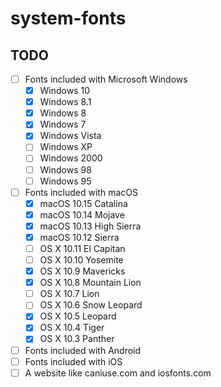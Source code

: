 # system-fonts

## TODO

- [ ] Fonts included with Microsoft Windows
  - [x] Windows 10
  - [x] Windows 8.1
  - [x] Windows 8
  - [x] Windows 7
  - [x] Windows Vista
  - [ ] Windows XP
  - [ ] Windows 2000
  - [ ] Windows 98
  - [ ] Windows 95
- [ ] Fonts included with macOS
  - [x] macOS 10.15 Catalina
  - [x] macOS 10.14 Mojave
  - [x] macOS 10.13 High Sierra
  - [x] macOS 10.12 Sierra
  - [ ] OS X 10.11 El Capitan
  - [ ] OS X 10.10 Yosemite
  - [x] OS X 10.9 Mavericks
  - [x] OS X 10.8 Mountain Lion
  - [ ] OS X 10.7 Lion
  - [ ] OS X 10.6 Snow Leopard
  - [x] OS X 10.5 Leopard
  - [x] OS X 10.4 Tiger
  - [x] OS X 10.3 Panther
- [ ] Fonts included with Android
- [ ] Fonts included with iOS
- [ ] A website like caniuse.com and iosfonts.com
